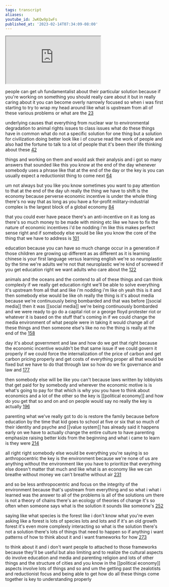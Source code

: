 ```yaml
---
tags: transcript
aliases:
youtube_id: JwKQw9p1wFs
published_at: '2023-02-14T07:34:09-08:00'
---
```


<div class="yt-container"><iframe src="https://www.youtube.com/embed/JwKQw9p1wFs"></iframe></div>

people can get uh fundamentalist about their particular solution because if you're working on something you should really care about it but in really caring about it you can become overly narrowly focused so when i was first starting to try to wrap my head around like what is upstream from all of these various problems or what are the [23](https://www.youtube.com/watch?v=JwKQw9p1wFs&t=23.22s)

underlying causes that everything from nuclear war to environmental degradation to animal rights issues to class issues what do these things have in common what do not a specific solution for one thing but a solution for civilization doing better look like i of course read the work of people and also had the fortune to talk to a lot of people that it's been their life thinking about these [42](https://www.youtube.com/watch?v=JwKQw9p1wFs&t=42.6s)

things and working on them and would ask their analysis and i got so many answers that sounded like this you know at the end of the day whenever somebody uses a phrase like that at the end of the day or the key is you can usually expect a reductionist thing to come next [64](https://www.youtube.com/watch?v=JwKQw9p1wFs&t=64.86s)

um not always but you like you know sometimes you want to pay attention to that at the end of the day uh really the thing we have to shift is the economy because perverse economic incentive is under the whole thing there's no way that as long as you have a for-profit military-industrial complex is the largest block of a global economy [84](https://www.youtube.com/watch?v=JwKQw9p1wFs&t=84.18s)

that you could ever have peace there's an anti-incentive on it as long as there's so much money to be made with mining etc like we have to fix the nature of economic incentives i'd be nodding i'm like this makes perfect sense right and if somebody else would be like you know the core of the thing that we have to address is [101](https://www.youtube.com/watch?v=JwKQw9p1wFs&t=101.52s)

education because you can have so much change occur in a generation if those children are growing up different as as different as it is learning chinese is your first language versus learning english we're so neuroplastic by the time we're adults we're not that neuroplastic we're kind of screwed if you get education right we want adults who care about the [122](https://www.youtube.com/watch?v=JwKQw9p1wFs&t=122.939s)

animals and the oceans and the contend to all of these things and can think complexly if we really get education right we'll be able to solve everything it's upstream from all that and like i'm nodding i'm like oh yeah this is it and then somebody else would be like oh really the thing is it's about media because we're continuously being bombarded and that was before [[social media]] then it was [[social media]] we're being continuously bombarded and we were ready to go do a capital riot or a george floyd protester riot or whatever it is based on the stuff that's coming in if we could change the media environment of what people were in taking it would change all of these things and then someone else's like no no the thing is really at the end of the [158](https://www.youtube.com/watch?v=JwKQw9p1wFs&t=158.879s)

day it's about government and law and how do we get that right because the economic incentive wouldn't be that same issue if we could govern it properly if we could force the internalization of the price of carbon and get carbon pricing properly and get costs of everything proper all that would be fixed but we have to do that through law so how do we fix governance and law and [177](https://www.youtube.com/watch?v=JwKQw9p1wFs&t=177.9s)

then somebody else will be like you can't because laws written by lobbyists that get paid for by somebody and wherever the economic motive is is what's going to pay for that which is why you you have to think about economics and a lot of the other so the key is [[political economy]] and how do you get that so and on and on people would say no really the key is actually [196](https://www.youtube.com/watch?v=JwKQw9p1wFs&t=196.62s)

parenting what we've really got to do is restore the family because before education by the time that kid goes to school at five or six that so much of their identity and psyche and [[value system]] has already said it happens early on we have to actually change the entire culture to have parenting emphasize raising better kids from the beginning and what i came to learn is they were [214](https://www.youtube.com/watch?v=JwKQw9p1wFs&t=214.319s)

all right right somebody else would be everything you're saying is so anthropocentric the key is the environment because we're none of us are anything without the environment like you have to prioritize that everything else doesn't matter that much and like what is an economy like we can breathe without money we can't breathe without air [231](https://www.youtube.com/watch?v=JwKQw9p1wFs&t=231.0s)

and so be less anthropocentric and focus on the integrity of the environment because that's upstream from everything and so what i what i learned was the answer to all of the problems is all of the solutions um there is not a theory of chains there's an ecology of theories of change it's so often when someone says what is the solution it sounds like someone's [252](https://www.youtube.com/watch?v=JwKQw9p1wFs&t=252.54s)

saying like what species is the forest like i don't know what you're even asking like a forest is lots of species lots and lots and if it's an old growth forest it's even more complexly interacting so what is the solution there's not a solution there's lots of things that need to happen so if anything i want patterns of how to think about it and i want frameworks for how [273](https://www.youtube.com/watch?v=JwKQw9p1wFs&t=273.0s)

to think about it and i don't want people to attached to those frameworks because they'll be useful but also limiting and to realize the cultural aspects do involve education and media and parenting religion and lots of other things and the structure of cities and you know in the [[political economy]] aspects involve lots of things and so and um the getting past the zealotists and reductionist focus and being able to get how do all these things come together is key to understanding properly